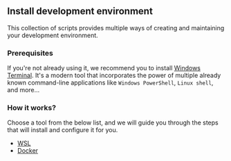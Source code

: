 ## Install development environment
This collection of scripts provides multiple ways of creating and maintaining your development environment.


### Prerequisites
If you're not already using it, we recommend you to install [Windows Terminal](https://www.microsoft.com/en-US/p/windows-terminal/9n0dx20hk701?activetab=pivot:overviewtab).
It's a modern tool that incorporates the power of multiple already known command-line applications like `Windows PowerShell`, `Linux shell`, and more...


### How it works?
Choose a tool from the below list, and we will guide you through the steps that will install and configure it for you. 
* [WSL](wsl/README.md)
* [Docker](docker/README.md)
